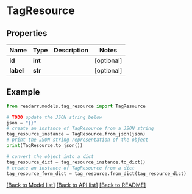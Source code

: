 # TagResource


## Properties

Name | Type | Description | Notes
------------ | ------------- | ------------- | -------------
**id** | **int** |  | [optional] 
**label** | **str** |  | [optional] 

## Example

```python
from readarr.models.tag_resource import TagResource

# TODO update the JSON string below
json = "{}"
# create an instance of TagResource from a JSON string
tag_resource_instance = TagResource.from_json(json)
# print the JSON string representation of the object
print(TagResource.to_json())

# convert the object into a dict
tag_resource_dict = tag_resource_instance.to_dict()
# create an instance of TagResource from a dict
tag_resource_form_dict = tag_resource.from_dict(tag_resource_dict)
```
[[Back to Model list]](../README.md#documentation-for-models) [[Back to API list]](../README.md#documentation-for-api-endpoints) [[Back to README]](../README.md)


